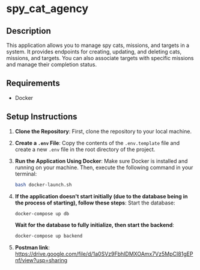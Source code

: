 # spy_cat_agency

## Description
This application allows you to manage spy cats, missions, and targets in a system. It provides endpoints for creating, updating, and deleting cats, missions, and targets. You can also associate targets with specific missions and manage their completion status.

## Requirements
- Docker

## Setup Instructions

1. **Clone the Repository**:
   First, clone the repository to your local machine.

2. **Create a `.env` File**:
   Copy the contents of the `.env.template` file and create a new `.env` file in the root directory of the project.

3. **Run the Application Using Docker**:
   Make sure Docker is installed and running on your machine. Then, execute the following command in your terminal:
   ```bash
   bash docker-launch.sh
   
4. **If the application doesn't start initially (due to the database being in the process of starting), follow these steps**:
   Start the database:
   ```bash
   docker-compose up db
   ```

   **Wait for the database to fully initialize, then start the backend**:
   ```bash
   docker-compose up backend
   ```

5. **Postman link**:
https://drive.google.com/file/d/1a0SVz9FbhIDMXOAmx7Vz5MpCI81gEPnf/view?usp=sharing